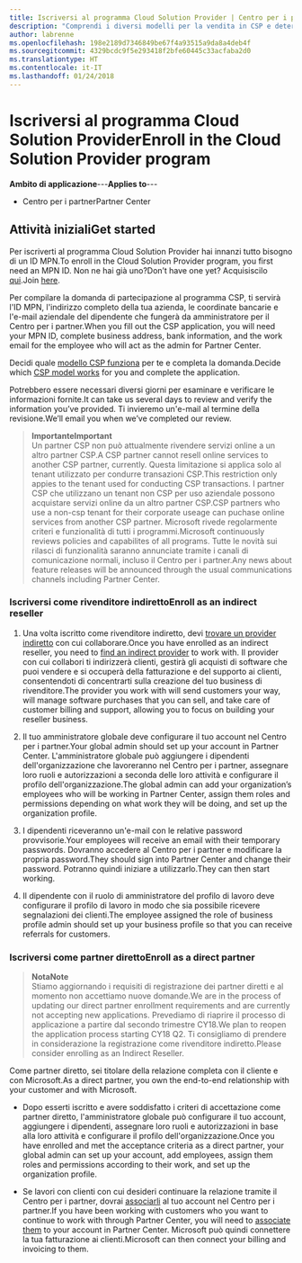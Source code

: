 ```yaml
---
title: Iscriversi al programma Cloud Solution Provider | Centro per i partner
description: "Comprendi i diversi modelli per la vendita in CSP e determina qual è il più adatto alla tua attività"
author: labrenne
ms.openlocfilehash: 198e2189d7346849be67f4a93515a9da8a4deb4f
ms.sourcegitcommit: 4329bcdc9f5e293418f2bfe60445c33acfaba2d0
ms.translationtype: HT
ms.contentlocale: it-IT
ms.lasthandoff: 01/24/2018
---
```

# <a name="enroll-in-the-cloud-solution-provider-program"></a><span data-ttu-id="8037e-103">Iscriversi al programma Cloud Solution Provider</span><span class="sxs-lookup"><span data-stu-id="8037e-103">Enroll in the Cloud Solution Provider program</span></span>

<span data-ttu-id="8037e-104">**Ambito di applicazione**---</span><span class="sxs-lookup"><span data-stu-id="8037e-104">**Applies to**---</span></span>

-  <span data-ttu-id="8037e-105">Centro per i partner</span><span class="sxs-lookup"><span data-stu-id="8037e-105">Partner Center</span></span>


## <a name="get-started"></a><span data-ttu-id="8037e-106">Attività iniziali</span><span class="sxs-lookup"><span data-stu-id="8037e-106">Get started</span></span>

<span data-ttu-id="8037e-107">Per iscriverti al programma Cloud Solution Provider hai innanzi tutto bisogno di un ID MPN.</span><span class="sxs-lookup"><span data-stu-id="8037e-107">To enroll in the Cloud Solution Provider program, you first need an MPN ID.</span></span> <span data-ttu-id="8037e-108">Non ne hai già uno?</span><span class="sxs-lookup"><span data-stu-id="8037e-108">Don’t have one yet?</span></span> <span data-ttu-id="8037e-109">Acquisiscilo [qui](https://epe.mspartner.microsoft.com/EPE/portal/en-US?partnerid=).</span><span class="sxs-lookup"><span data-stu-id="8037e-109">Join [here](https://epe.mspartner.microsoft.com/EPE/portal/en-US?partnerid=).</span></span>

<span data-ttu-id="8037e-110">Per compilare la domanda di partecipazione al programma CSP, ti servirà l'ID MPN, l'indirizzo completo della tua azienda, le coordinate bancarie e l'e-mail aziendale del dipendente che fungerà da amministratore per il Centro per i partner.</span><span class="sxs-lookup"><span data-stu-id="8037e-110">When you fill out the CSP application, you will need your MPN ID, complete business address, bank information, and the work email for the employee who will act as the admin for Partner Center.</span></span>

<span data-ttu-id="8037e-111">Decidi quale [modello CSP funziona](http://partner-l1.microsoft.com/cloud-solution-provider-direct-or-indirect.html?ocid=cx-pcprograms-cspprogram-tellusmorebusiness) per te e completa la domanda.</span><span class="sxs-lookup"><span data-stu-id="8037e-111">Decide which [CSP model works](http://partner-l1.microsoft.com/cloud-solution-provider-direct-or-indirect.html?ocid=cx-pcprograms-cspprogram-tellusmorebusiness) for you and complete the application.</span></span> 

<span data-ttu-id="8037e-112">Potrebbero essere necessari diversi giorni per esaminare e verificare le informazioni fornite.</span><span class="sxs-lookup"><span data-stu-id="8037e-112">It can take us several days to review and verify the information you’ve provided.</span></span> <span data-ttu-id="8037e-113">Ti invieremo un'e-mail al termine della revisione.</span><span class="sxs-lookup"><span data-stu-id="8037e-113">We’ll email you when we’ve completed our review.</span></span>

>**<span data-ttu-id="8037e-114">Importante</span><span class="sxs-lookup"><span data-stu-id="8037e-114">Important</span></span>**<br> <span data-ttu-id="8037e-115">Un partner CSP non può attualmente rivendere servizi online a un altro partner CSP.</span><span class="sxs-lookup"><span data-stu-id="8037e-115">A CSP partner cannot resell online services to another CSP partner, currently.</span></span> <span data-ttu-id="8037e-116">Questa limitazione si applica solo al tenant utilizzato per condurre transazioni CSP.</span><span class="sxs-lookup"><span data-stu-id="8037e-116">This restriction only appies to the tenant used for conducting CSP transactions.</span></span> <span data-ttu-id="8037e-117">I partner CSP che utilizzano un tenant non CSP per uso aziendale possono acquistare servizi online da un altro partner CSP.</span><span class="sxs-lookup"><span data-stu-id="8037e-117">CSP partners who use a non-csp tenant for their corporate useage can puchase online services from another CSP partner.</span></span> <span data-ttu-id="8037e-118">Microsoft rivede regolarmente criteri e funzionalità di tutti i programmi.</span><span class="sxs-lookup"><span data-stu-id="8037e-118">Microsoft continuously reviews policies and capabilites of all programs.</span></span> <span data-ttu-id="8037e-119">Tutte le novità sui rilasci di funzionalità saranno annunciate tramite i canali di comunicazione normali, incluso il Centro per i partner.</span><span class="sxs-lookup"><span data-stu-id="8037e-119">Any news about feature releases will be announced through the usual communications channels including Partner Center.</span></span>

### <a name="enroll-as-an-indirect-reseller"></a><span data-ttu-id="8037e-120">Iscriversi come rivenditore indiretto</span><span class="sxs-lookup"><span data-stu-id="8037e-120">Enroll as an indirect reseller</span></span>

1. <span data-ttu-id="8037e-121">Una volta iscritto come rivenditore indiretto, devi [trovare un provider indiretto](https://partnercenter.microsoft.com/partner/find-a-provider) con cui collaborare.</span><span class="sxs-lookup"><span data-stu-id="8037e-121">Once you have enrolled as an indirect reseller, you need to [find an indirect provider](https://partnercenter.microsoft.com/partner/find-a-provider) to work with.</span></span> <span data-ttu-id="8037e-122">Il provider con cui collabori ti indirizzerà clienti, gestirà gli acquisti di software che puoi vendere e si occuperà della fatturazione e del supporto ai clienti, consentendoti di concentrarti sulla creazione del tuo business di rivenditore.</span><span class="sxs-lookup"><span data-stu-id="8037e-122">The provider you work with will send customers your way, will manage software purchases that you can sell, and take care of customer billing and support, allowing you to focus on building your reseller business.</span></span>

2. <span data-ttu-id="8037e-123">Il tuo amministratore globale deve configurare il tuo account nel Centro per i partner.</span><span class="sxs-lookup"><span data-stu-id="8037e-123">Your global admin should set up your account in Partner Center.</span></span> <span data-ttu-id="8037e-124">L'amministratore globale può aggiungere i dipendenti dell'organizzazione che lavoreranno nel Centro per i partner, assegnare loro ruoli e autorizzazioni a seconda delle loro attività e configurare il profilo dell'organizzazione.</span><span class="sxs-lookup"><span data-stu-id="8037e-124">The global admin can add your organization’s employees who will be working in Partner Center, assign them roles and permissions depending on what work they will be doing, and set up the organization profile.</span></span>

3. <span data-ttu-id="8037e-125">I dipendenti riceveranno un'e-mail con le relative password provvisorie.</span><span class="sxs-lookup"><span data-stu-id="8037e-125">Your employees will receive an email with their temporary passwords.</span></span> <span data-ttu-id="8037e-126">Dovranno accedere al Centro per i partner e modificare la propria password.</span><span class="sxs-lookup"><span data-stu-id="8037e-126">They should sign into Partner Center and change their password.</span></span> <span data-ttu-id="8037e-127">Potranno quindi iniziare a utilizzarlo.</span><span class="sxs-lookup"><span data-stu-id="8037e-127">They can then start working.</span></span>

4. <span data-ttu-id="8037e-128">Il dipendente con il ruolo di amministratore del profilo di lavoro deve configurare il profilo di lavoro in modo che sia possibile ricevere segnalazioni dei clienti.</span><span class="sxs-lookup"><span data-stu-id="8037e-128">The employee assigned the role of business profile admin should set up your business profile so that you can receive referrals for customers.</span></span>

### <a name="enroll-as-a-direct-partner"></a><span data-ttu-id="8037e-129">Iscriversi come partner diretto</span><span class="sxs-lookup"><span data-stu-id="8037e-129">Enroll as a direct partner</span></span>

>**<span data-ttu-id="8037e-130">Nota</span><span class="sxs-lookup"><span data-stu-id="8037e-130">Note</span></span>**<br> <span data-ttu-id="8037e-131">Stiamo aggiornando i requisiti di registrazione dei partner diretti e al momento non accettiamo nuove domande.</span><span class="sxs-lookup"><span data-stu-id="8037e-131">We are in the process of updating our direct partner enrollment requirements and are currently not accepting new applications.</span></span> <span data-ttu-id="8037e-132">Prevediamo di riaprire il processo di applicazione a partire dal secondo trimestre CY18.</span><span class="sxs-lookup"><span data-stu-id="8037e-132">We plan to reopen the application process starting CY18 Q2.</span></span> <span data-ttu-id="8037e-133">Ti consigliamo di prendere in considerazione la registrazione come rivenditore indiretto.</span><span class="sxs-lookup"><span data-stu-id="8037e-133">Please consider enrolling as an Indirect Reseller.</span></span>

<span data-ttu-id="8037e-134">Come partner diretto, sei titolare della relazione completa con il cliente e con Microsoft.</span><span class="sxs-lookup"><span data-stu-id="8037e-134">As a direct partner, you own the end-to-end relationship with your customer and with Microsoft.</span></span>

- <span data-ttu-id="8037e-135">Dopo esserti iscritto e avere soddisfatto i criteri di accettazione come partner diretto, l'amministratore globale può configurare il tuo account, aggiungere i dipendenti, assegnare loro ruoli e autorizzazioni in base alla loro attività e configurare il profilo dell'organizzazione.</span><span class="sxs-lookup"><span data-stu-id="8037e-135">Once you have enrolled and met the acceptance criteria as a direct partner, your global admin can set up your account, add employees, assign them roles and permissions according to their work, and set up the organization profile.</span></span> 

- <span data-ttu-id="8037e-136">Se lavori con clienti con cui desideri continuare la relazione tramite il Centro per i partner, dovrai [associarli](request-a-relationship-with-a-customer.md) al tuo account nel Centro per i partner.</span><span class="sxs-lookup"><span data-stu-id="8037e-136">If you have been working with customers who you want to continue to work with through Partner Center, you will need to [associate them](request-a-relationship-with-a-customer.md) to your account in Partner Center.</span></span>  <span data-ttu-id="8037e-137">Microsoft può quindi connettere la tua fatturazione ai clienti.</span><span class="sxs-lookup"><span data-stu-id="8037e-137">Microsoft can then connect your billing and invoicing to them.</span></span> 






